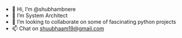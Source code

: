 - 👋 Hi, I’m @shubhambnere
- 👀 I’m System Architect 
- 💞️ I’m looking to collaborate on some of fascinating python projects
- 📫 Chat on shuubhaam19@gmail.com

<!---
shubhambnere/shubhambnere is a ✨ special ✨ repository because its `README.md` (this file) appears on your GitHub profile.
You can click the Preview link to take a look at your changes.
--->
